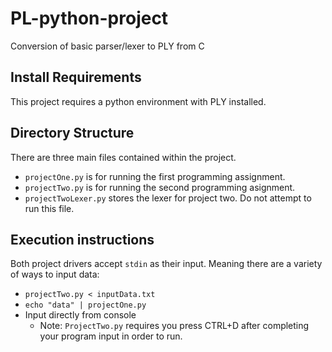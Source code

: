 # PL-python-project
Conversion of basic parser/lexer to PLY from C
## Install Requirements
This project requires a python environment with PLY installed.

## Directory Structure
There are three main files contained within the project. 
* `projectOne.py` is for running the first programming assignment.
* `projectTwo.py` is for running the second programming asignment.
* `projectTwoLexer.py` stores the lexer for project two. Do not attempt to run this file.

## Execution instructions
Both project drivers accept `stdin` as their input. Meaning there are a variety of ways to input data:

* `projectTwo.py < inputData.txt`
* `echo "data" | projectOne.py`
* Input directly from console
  + Note: `ProjectTwo.py` requires you press CTRL+D after completing your program input in order to run.